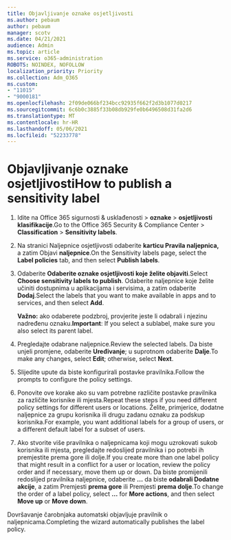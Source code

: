 ```yaml
---
title: Objavljivanje oznake osjetljivosti
ms.author: pebaum
author: pebaum
manager: scotv
ms.date: 04/21/2021
audience: Admin
ms.topic: article
ms.service: o365-administration
ROBOTS: NOINDEX, NOFOLLOW
localization_priority: Priority
ms.collection: Adm_O365
ms.custom:
- "11015"
- "9000181"
ms.openlocfilehash: 2f09de066bf234bcc92935f662f2d3b1077d0217
ms.sourcegitcommit: 6c6b0c3885f33b08db929fe0b6496508d31fa2d6
ms.translationtype: MT
ms.contentlocale: hr-HR
ms.lasthandoff: 05/06/2021
ms.locfileid: "52233778"
---
```

# <a name="how-to-publish-a-sensitivity-label"></a><span data-ttu-id="d9753-102">Objavljivanje oznake osjetljivosti</span><span class="sxs-lookup"><span data-stu-id="d9753-102">How to publish a sensitivity label</span></span>

1. <span data-ttu-id="d9753-103">Idite na Office 365 sigurnosti & usklađenosti > **oznake**  >  **osjetljivosti klasifikacije**.</span><span class="sxs-lookup"><span data-stu-id="d9753-103">Go to the Office 365 Security & Compliance Center > **Classification** > **Sensitivity labels**.</span></span>

1. <span data-ttu-id="d9753-104">Na stranici Naljepnice osjetljivosti odaberite **karticu Pravila naljepnica,** a zatim Objavi **naljepnice**.</span><span class="sxs-lookup"><span data-stu-id="d9753-104">On the Sensitivity labels page, select the **Label policies** tab, and then select **Publish labels**.</span></span>

1. <span data-ttu-id="d9753-105">Odaberite **Odaberite oznake osjetljivosti koje želite objaviti**.</span><span class="sxs-lookup"><span data-stu-id="d9753-105">Select **Choose sensitivity labels to publish**.</span></span> <span data-ttu-id="d9753-106">Odaberite naljepnice koje želite učiniti dostupnima u aplikacijama i servisima, a zatim odaberite **Dodaj**.</span><span class="sxs-lookup"><span data-stu-id="d9753-106">Select the labels that you want to make available in apps and to services, and then select **Add**.</span></span>

    <span data-ttu-id="d9753-107">**Važno:** ako odaberete podzbroj, provjerite jeste li odabrali i njezinu nadređenu oznaku.</span><span class="sxs-lookup"><span data-stu-id="d9753-107">**Important**: If you select a sublabel, make sure you also select its parent label.</span></span>

1. <span data-ttu-id="d9753-108">Pregledajte odabrane naljepnice.</span><span class="sxs-lookup"><span data-stu-id="d9753-108">Review the selected labels.</span></span> <span data-ttu-id="d9753-109">Da biste unjeli promjene, odaberite **Uređivanje**; u suprotnom odaberite **Dalje**.</span><span class="sxs-lookup"><span data-stu-id="d9753-109">To make any changes, select **Edit**; otherwise, select **Next**.</span></span>

1. <span data-ttu-id="d9753-110">Slijedite upute da biste konfigurirali postavke pravilnika.</span><span class="sxs-lookup"><span data-stu-id="d9753-110">Follow the prompts to configure the policy settings.</span></span>

1. <span data-ttu-id="d9753-111">Ponovite ove korake ako su vam potrebne različite postavke pravilnika za različite korisnike ili mjesta.</span><span class="sxs-lookup"><span data-stu-id="d9753-111">Repeat these steps if you need different policy settings for different users or locations.</span></span> <span data-ttu-id="d9753-112">Želite, primjerice, dodatne naljepnice za grupu korisnika ili drugu zadanu oznaku za podskup korisnika.</span><span class="sxs-lookup"><span data-stu-id="d9753-112">For example, you want additional labels for a group of users, or a different default label for a subset of users.</span></span>

1. <span data-ttu-id="d9753-113">Ako stvorite više pravilnika o naljepnicama koji mogu uzrokovati sukob korisnika ili mjesta, pregledajte redoslijed pravilnika i po potrebi ih premjestite prema gore ili dolje.</span><span class="sxs-lookup"><span data-stu-id="d9753-113">If you create more than one label policy that might result in a conflict for a user or location, review the policy order and if necessary, move them up or down.</span></span> <span data-ttu-id="d9753-114">Da biste promijenili redoslijed pravilnika naljepnice, odaberite **...** da biste **odabrali Dodatne akcije**, a zatim Premjesti **prema gore** ili Premjesti **prema dolje**.</span><span class="sxs-lookup"><span data-stu-id="d9753-114">To change the order of a label policy, select **...** for **More actions**, and then select **Move up** or **Move down**.</span></span>

<span data-ttu-id="d9753-115">Dovršavanje čarobnjaka automatski objavljuje pravilnik o naljepnicama.</span><span class="sxs-lookup"><span data-stu-id="d9753-115">Completing the wizard automatically publishes the label policy.</span></span>